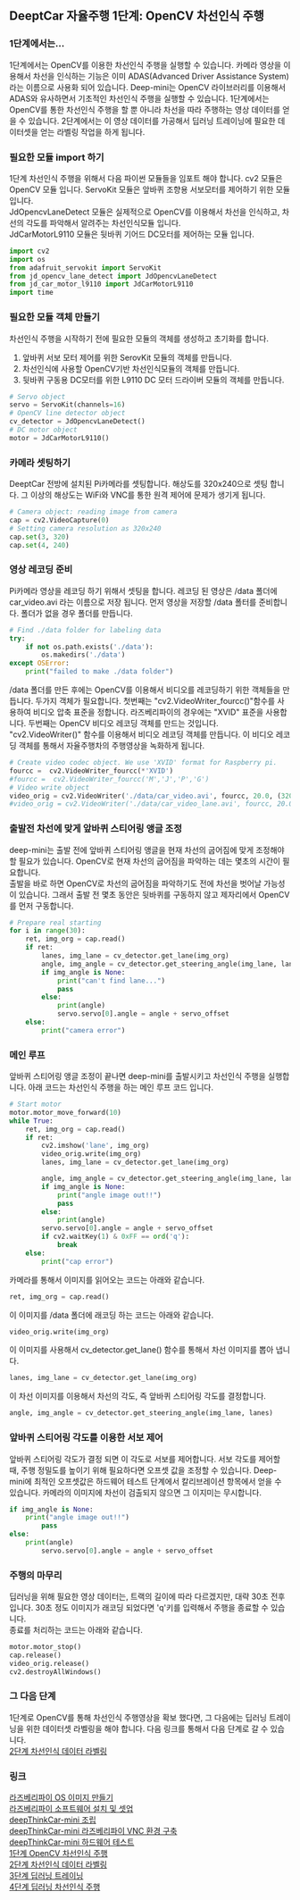 
## DeeptCar 자율주행 1단계: OpenCV 차선인식 주행  

### 1단계에서는...
1단계에서는 OpenCV를 이용한 차선인식 주행을 실행할 수 있습니다. 카메라 영상을 이용해서 차선을 인식하는 기능은 이미 ADAS(Advanced Driver Assistance System)라는 이름으로 사용화 되어 있습니다. Deep-mini는 OpenCV 라이브러리를 이용해서 ADAS와 유사하면서 기초적인 차선인식 주행을 실행할 수 있습니다. 1단계에서는 OpenCV를 통한 차선인식 주행을 할 뿐 아니라 차선을 따라 주행하는 영상 데이터를 얻을 수 있습니다. 2단계에서는 이 영상 데이터를 가공해서 딥러닝 트레이닝에 필요한 데이터셋을 얻는 라벨링 작업을 하게 됩니다. 

### 필요한 모듈 import 하기 
1단계 차선인식 주행을 위해서 다음 파이썬 모듈들을 임포트 해야 합니다. cv2 모듈은 OpenCV 모듈 입니다. ServoKit 모듈은 앞바퀴 조향용 서보모터를 제어하기 위한 모듈 입니다.     
JdOpencvLaneDetect 모듈은 실제적으로 OpenCV를 이용해서 차선을 인식하고, 차선의 각도를 파악해서 알려주는 차선인식모듈 입니다.     
JdCarMotorL9110 모듈은 뒷바퀴 기어드 DC모터를 제어하는 모듈 입니다. 

```python
import cv2
import os 
from adafruit_servokit import ServoKit
from jd_opencv_lane_detect import JdOpencvLaneDetect
from jd_car_motor_l9110 import JdCarMotorL9110
import time 
```

### 필요한 모듈 객체 만들기 
차선인식 주행을 시작하기 전에 필요한 모듈의 객체를 생성하고 초기화를 합니다. 
1. 앞바퀴 서보 모터 제어를 위한 SerovKit 모듈의 객체를 만듭니다. 
2. 차선인식에 사용할 OpenCV기반 차선인식모듈의 객체를 만듭니다. 
3. 뒷바퀴 구동용 DC모터를 위한 L9110 DC 모터 드라이버 모듈의 객체를 만듭니다. 

```python
# Servo object 
servo = ServoKit(channels=16)
# OpenCV line detector object
cv_detector = JdOpencvLaneDetect()
# DC motor object 
motor = JdCarMotorL9110()
```

### 카메라 셋팅하기 
DeeptCar 전방에 설치된 Pi카메라를 셋팅합니다. 해상도를 320x240으로 셋팅 합니다. 그 이상의 해상도는 WiFi와 VNC를 통한 원격 제어에 문제가 생기게 됩니다. 

```python
# Camera object: reading image from camera 
cap = cv2.VideoCapture(0)
# Setting camera resolution as 320x240
cap.set(3, 320)
cap.set(4, 240)
```

### 영상 레코딩 준비
Pi카메라 영상을 레코딩 하기 위해서 셋팅을 합니다. 레코딩 된 영상은 /data 폴더에 car_video.avi 라는 이름으로 저장 됩니다. 
먼저 영상을 저장할 /data 폴터를 준비합니다. 폴더가 없을 경우 폴더를 만듭니다. 

```python
# Find ./data folder for labeling data
try:
    if not os.path.exists('./data'):
        os.makedirs('./data')
except OSError:
    print("failed to make ./data folder")
```

/data 폴더를 만든 후에는 OpenCV를 이용해서 비디오를 레코딩하기 위한 객체들을 만듭니다. 두가지 객체가 필요합니다. 첫번째는 "cv2.VideoWriter_fourcc()"함수를 사용하여 비디오 압축 표준을 정합니다. 라즈베리파이의 경우에는 "XVID" 표준을 사용합니다. 두번째는 OpenCV 비디오 레코딩 객체를 만드는 것입니다. "cv2.VideoWriter()" 함수를 이용해서 비디오 레코딩 객체를 만듭니다. 이 비디오 레코딩 객체를 통해서 자율주행차의 주행영상을 녹화하게 됩니다. 

```python    
# Create video codec object. We use 'XVID' format for Raspberry pi.
fourcc =  cv2.VideoWriter_fourcc(*'XVID')
#fourcc =  cv2.VideoWriter_fourcc('M','J','P','G')
# Video write object
video_orig = cv2.VideoWriter('./data/car_video.avi', fourcc, 20.0, (320, 240))
#video_orig = cv2.VideoWriter('./data/car_video_lane.avi', fourcc, 20.0, (SCREEN_WIDTH, SCREEN_HEIGHT))
```

### 출발전 차선에 맞게 앞바퀴 스티어링 앵글 조정 
deep-mini는 출발 전에 앞바퀴 스티어링 앵글을 현재 차선의 굽어짐에 맞게 조정해야할 필요가 있습니다. OpenCV로 현재 차선의 굽어짐을 파악하는 데는 몇초의 시간이 필요합니다.    
출발을 바로 하면 OpenCV로 차선의 굽어짐을 파악하기도 전에 차선을 벗어날 가능성이 있습니다. 그래서 출발 전 몇초 동안은 뒷바퀴를 구동하지 않고 제자리에서 OpenCV를 먼저 구동합니다.    

```python
# Prepare real starting 
for i in range(30):
    ret, img_org = cap.read()
    if ret:
        lanes, img_lane = cv_detector.get_lane(img_org)
        angle, img_angle = cv_detector.get_steering_angle(img_lane, lanes)
        if img_angle is None:
            print("can't find lane...")
            pass
        else:
            print(angle)
            servo.servo[0].angle = angle + servo_offset			
    else:
        print("camera error")
```
		
###  메인 루프 
앞바퀴 스티어링 앵글 조정이 끝나면 deep-mini를 출발시키고 차선인식 주행을 실행합니다. 아래 코드는 차선인식 주행을 하는 메인 루프 코드 입니다.  

```python
# Start motor 
motor.motor_move_forward(10)
while True:
    ret, img_org = cap.read()
    if ret:
        cv2.imshow('lane', img_org)
        video_orig.write(img_org)
        lanes, img_lane = cv_detector.get_lane(img_org)

        angle, img_angle = cv_detector.get_steering_angle(img_lane, lanes)
        if img_angle is None:
            print("angle image out!!")
            pass
        else:
            print(angle)
        servo.servo[0].angle = angle + servo_offset
        if cv2.waitKey(1) & 0xFF == ord('q'):
            break
    else:
        print("cap error")
```

카메라를 통해서 이미지를 읽어오는 코드는 아래와 같습니다. 
```python
ret, img_org = cap.read()
```
이 이미지를 /data 폴더에 래코딩 하는 코드는 아래와 같습니다. 
```python
video_orig.write(img_org)
```
이 이미지를 사용해서 cv_detector.get_lane() 함수를 통해서 차선 이미지를 뽑아 냅니다. 
```python
lanes, img_lane = cv_detector.get_lane(img_org)
```
이 차선 이미지를 이용해서 차선의 각도, 즉 앞바퀴 스티어링 각도를 결정합니다. 
```python
angle, img_angle = cv_detector.get_steering_angle(img_lane, lanes)
```
### 앞바퀴 스티어링 각도를 이용한 서보 제어 
앞바퀴 스티어링 각도가 결정 되면 이 각도로 서보를 제어합니다. 서보 각도를 제어할 때, 주행 정밀도를 높이기 위해 필요하다면 오프셋 값을 조정할 수 있습니다. Deep-mini에 최적인 오프셋값은 하드웨어 테스트 단계에서 칼리브레이션 항목에서 얻을 수 있습니다. 
카메라의 이미지에 차선이 검출되지 않으면 그 이지미는 무시합니다. 
```python
if img_angle is None:
    print("angle image out!!")
        pass
else:
    print(angle)
        servo.servo[0].angle = angle + servo_offset
```

### 주행의 마무리 
딥러닝을 위해 필요한 영상 데이터는, 트랙의 길이에 따라 다르겠지만, 대략 30초 전후 입니다. 30초 정도 이미지가 래코딩 되었다면 'q'키를 입력해서 주행을 종료할 수 있습니다.    
종료를 처리하는 코드는 아래와 같습니다. 
```python
motor.motor_stop()
cap.release()
video_orig.release()
cv2.destroyAllWindows() 
```

### 그 다음 단계 
1단계로 OpenCV를 통해 차선인식 주행영상을 확보 했다면, 그 다음에는 딥러닝 트레이닝을 위한 데이터셋 라벨링을 해야 합니다. 
다음 링크를 통해서 다음 단계로 갈 수 있습니다.    
[2단계 차선인식 데이터 라벨링](https://jd-edu.github.io/deepThinkCar_mini/doc/step_2)   

### 링크
[라즈베리파이 OS 이미지 만들기](https://jd-edu.github.io/deepThinkCar_mini/doc/os)      
[라즈베리파이 소프트웨어 설치 및 셋업](https://jd-edu.github.io/deepThinkCar_mini/doc/setup)       
[deepThinkCar-mini 조립](https://jd-edu.github.io/deepThinkCar_mini/doc/assembly)   
[deepThinkCar-mini 라즈베리파이 VNC 환경 구축](https://jd-edu.github.io/deepThinkCar_mini/doc/vnc)     
[deepThinkCar-mini 하드웨어 테스트](https://jd-edu.github.io/deepThinkCar_mini/doc/hardware)     
[1단계 OpenCV 차선인식 주행](https://jd-edu.github.io/deepThinkCar_mini/doc/step_1)        
[2단계 차선인식 데이터 라벨링](https://jd-edu.github.io/deepThinkCar_mini/doc/step_2)      
[3단계 딥러닝 트레이닝](https://jd-edu.github.io/deepThinkCar_mini/doc/step_3)     
[4단계 딥러닝 차선인식 주행](https://jd-edu.github.io/deepThinkCar_mini/doc/step_4)    





